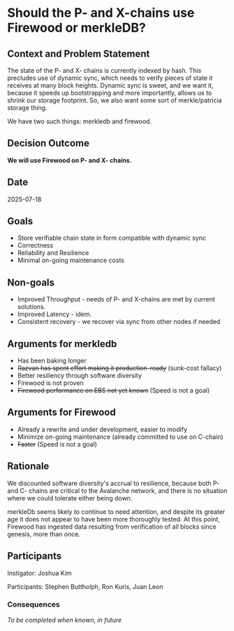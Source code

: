 # Should the P- and X-chains use Firewood or merkleDB?

## Context and Problem Statement

The state of the P- and X- chains is currently indexed by hash.  This precludes use of dynamic sync, which needs to verify pieces of state it receives at many block heights.   Dynamic sync is sweet, and we want it, because it speeds up bootstrapping and more importantly, allows us to shrink our storage footprint.   So, we also want some sort of merkle/patricia storage thing.

We have two such things: merkledb and firewood.  

## Decision Outcome

**We will use Firewood on P- and X- chains.**

## Date

2025-07-18

## Goals

* Store verifiable chain state in form compatible with dynamic sync
* Correctness
* Reliability and Resilience
* Minimal on-going maintenance costs

## Non-goals

* Improved Throughput - needs of P- and X-chains are met by current solutions.
* Improved Latency - idem.
* Consistent recovery - we recover via sync from other nodes if needed

## Arguments for merkledb

* Has been baking longer
* ~~Razvan has spent effort making it production-ready~~ (sunk-cost fallacy)
* Better resiliency through software diversity
* Firewood is not proven
* ~~Firewood performance on EBS not yet known~~ (Speed is not a goal)

## Arguments for Firewood

* Already a rewrite and under development, easier to modify
* Minimize on-going maintenance (already committed to use on C-chain)
* ~~Faster~~ (Speed is not a goal)

## Rationale

We discounted software diversity's accrual to resilience, because both P- and C- chains are critical to the Avalanche network, and there is no situation where we could tolerate either being down.

merkleDb seems likely to continue to need attention, and despite its greater age it does not appear to have been more thoroughly tested.  At this point, Firewood has ingested data resulting from verification of all blocks since genesis, more than once.  

## Participants

Instigator: Joshua Kim

Participants: Stephen Buttholph, Ron Kuris, Juan Leon

<!-- This is an optional element. Feel free to remove. -->
### Consequences

_To be completed when known, in future_
